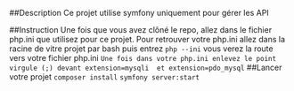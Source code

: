 ##Description
Ce projet utilise symfony uniquement pour gérer les API

##Instruction
Une fois que vous avez clôné le repo, allez dans le fichier php.ini que utilisez pour ce projet.
Pour retrouver votre php.ini allez dans la racine de vitre projet par bash puis entrez
`php --ini`
vous verez la route vers votre fichier php.ini
`Une fois dans votre php.ini enlevez le point virgule (;) devant extension=mysqli  et extension=pdo_mysql`
##Lancer votre projet
`composer install`
`symfony server:start`

